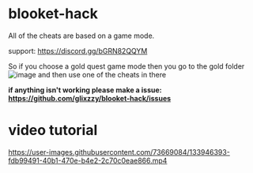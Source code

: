 # blooket-hack
All of the cheats are based on a game mode.

support: https://discord.gg/bGRN82QQYM

So if you choose a gold quest game mode then you go to the gold folder ![image](https://user-images.githubusercontent.com/73669084/133948292-c476474b-b79b-4760-866e-96ede980ad91.png) and then use one of the cheats in there

**if anything isn't working please make a issue: https://github.com/glixzzy/blooket-hack/issues**

# video tutorial
https://user-images.githubusercontent.com/73669084/133946393-fdb99491-40b1-470e-b4e2-2c70c0eae866.mp4
